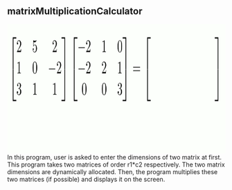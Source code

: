 ## matrixMultiplicationCalculator


<img align="left" width="650" height="299" src="https://github.com/tracympham/matrixMultiplicationCalculator/blob/main/multiplyMatrices.gif">


In this program, user is asked to enter the dimensions of two matrix at first. This program takes two matrices of order r1*c2 respectively. The two matrix dimensions are dynamically allocated. Then, the program multiplies these two matrices (if possible) and displays it on the screen. 

